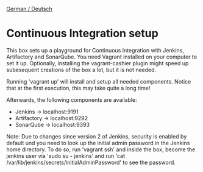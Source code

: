 [German / Deutsch](LIESMICH.md)

# Continuous Integration setup

This box sets up a playground for Continuous Integration with Jenkins, Artifactory and SonarQube. You need Vagrant
installed on your computer to set it up. Optionally, installing the vagrant-cashier plugin might speed up subesequent 
creations of the box a lot, but it is not needed.

Running 'vagrant up' will install and setup all needed components. Notice that at the first execution, this may take 
quite a long time!

Afterwards, the following components are available:
* Jenkins ->     localhost:9191
* Artifactory -> localhost:9292
* SonarQube ->   localhost:9393

Note: Due to changes since version 2 of Jenkins, security is enabled by default und you need to look up the initial admin 
password in the Jenkins home directory. To do so, run 'vagrant ssh' and inside the box, become the jenkins user via 
'sudo su - jenkins' and run 'cat /var/lib/jenkins/secrets/initialAdminPassword' to see the password.
